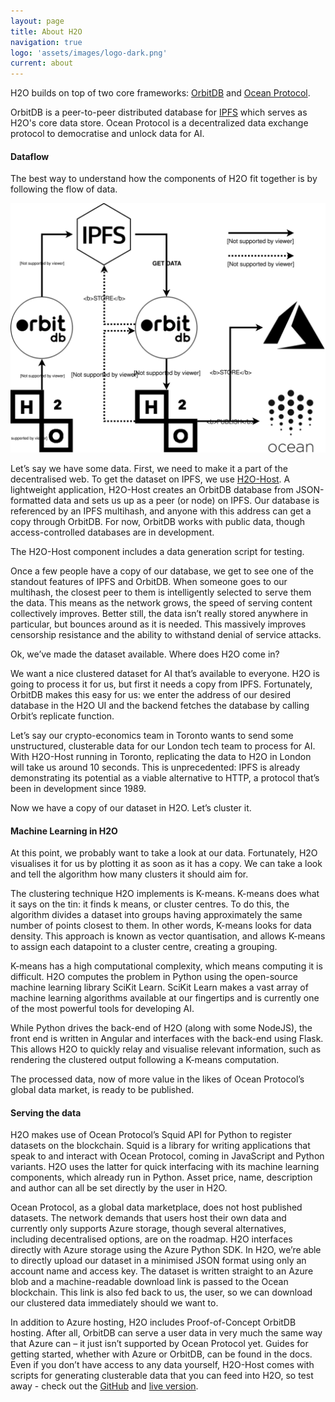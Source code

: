 ```yaml
---
layout: page
title: About H2O
navigation: true
logo: 'assets/images/logo-dark.png'
current: about
---
```

H2O builds on top of two core frameworks: [OrbitDB](https://github.com/orbitdb/orbit-db/) and [Ocean Protocol](https://github.com/oceanprotocol/).

OrbitDB is a peer-to-peer distributed database for [IPFS](https://ipfs.io/) which serves as H2O's core data store. Ocean Protocol is a decentralized data exchange protocol to democratise and unlock data for AI.

#### Dataflow

The best way to understand how the components of H2O fit together is by following the flow of data.

![Dataflow](/assets/images/dataflow.svg)

Let’s say we have some data. First, we need to make it a part of the decentralised web. To get the dataset on IPFS, we use [H2O-Host](https://www.github.com/OutlierVentures/H2O-Host/). A lightweight application, H2O-Host creates an OrbitDB database from JSON-formatted data and sets us up as a peer (or node) on IPFS. Our database is referenced by an IPFS multihash, and anyone with this address can get a copy through OrbitDB. For now, OrbitDB works with public data, though access-controlled databases are in development.

The H2O-Host component includes a data generation script for testing.

Once a few people have a copy of our database, we get to see one of the standout features of IPFS and OrbitDB. When someone goes to our multihash, the closest peer to them is intelligently selected to serve them the data. This means as the network grows, the speed of serving content collectively improves. Better still, the data isn’t really stored anywhere in particular, but bounces around as it is needed. This massively improves censorship resistance and the ability to withstand denial of service attacks.

Ok, we’ve made the dataset available. Where does H2O come in?

We want a nice clustered dataset for AI that’s available to everyone. H2O is going to process it for us, but first it needs a copy from IPFS. Fortunately, OrbitDB makes this easy for us: we enter the address of our desired database in the H2O UI and the backend fetches the database by calling Orbit’s replicate function.

Let’s say our crypto-economics team in Toronto wants to send some unstructured, clusterable data for our London tech team to process for AI. With H2O-Host running in Toronto, replicating the data to H2O in London will take us around 10 seconds. This is unprecedented: IPFS is already demonstrating its potential as a viable alternative to HTTP, a protocol that’s been in development since 1989.

Now we have a copy of our dataset in H2O. Let’s cluster it.


#### Machine Learning in H2O

At this point, we probably want to take a look at our data. Fortunately, H2O visualises it for us by plotting it as soon as it has a copy. We can take a look and tell the algorithm how many clusters it should aim for.

The clustering technique H2O implements is K-means. K-means does what it says on the tin: it finds k means, or cluster centres. To do this, the algorithm divides a dataset into groups having approximately the same number of points closest to them. In other words, K-means looks for data density. This approach is known as vector quantisation, and allows K-means to assign each datapoint to a cluster centre, creating a grouping.

K-means has a high computational complexity, which means computing it is difficult. H2O computes the problem in Python using the open-source machine learning library SciKit Learn. SciKit Learn makes a vast array of machine learning algorithms available at our fingertips and is currently one of the most powerful tools for developing AI.

While Python drives the back-end of H2O (along with some NodeJS), the front end is written in Angular and interfaces with the back-end using Flask. This allows H2O to quickly relay and visualise relevant information, such as rendering the clustered output following a K-means computation.

The processed data, now of more value in the likes of Ocean Protocol’s global data market, is ready to be published.


#### Serving the data

H2O makes use of Ocean Protocol’s Squid API for Python to register datasets on the blockchain. Squid is a library for writing applications that speak to and interact with Ocean Protocol, coming in JavaScript and Python variants. H2O uses the latter for quick interfacing with its machine learning components, which already run in Python. Asset price, name, description and author can all be set directly by the user in H2O.

Ocean Protocol, as a global data marketplace, does not host published datasets. The network demands that users host their own data and currently only supports Azure storage, though several alternatives, including decentralised options, are on the roadmap. H2O interfaces directly with Azure storage using the Azure Python SDK. In H2O, we’re able to directly upload our dataset in a minimised JSON format using only an account name and access key. The dataset is written straight to an Azure blob and a machine-readable download link is passed to the Ocean blockchain. This link is also fed back to us, the user, so we can download our clustered data immediately should we want to. 

In addition to Azure hosting, H2O includes Proof-of-Concept OrbitDB hosting. After all, OrbitDB can serve a user data in very much the same way that Azure can – it just isn’t supported by Ocean Protocol yet. Guides for getting started, whether with Azure or OrbitDB, can be found in the docs. Even if you don’t have access to any data yourself, H2O-Host comes with scripts for generating clusterable data that you can feed into H2O, so test away - check out the [GitHub](https://www.github.com/OutlierVentures/H2O) and [live version](https://h2o.apps.outlierventures.io).
